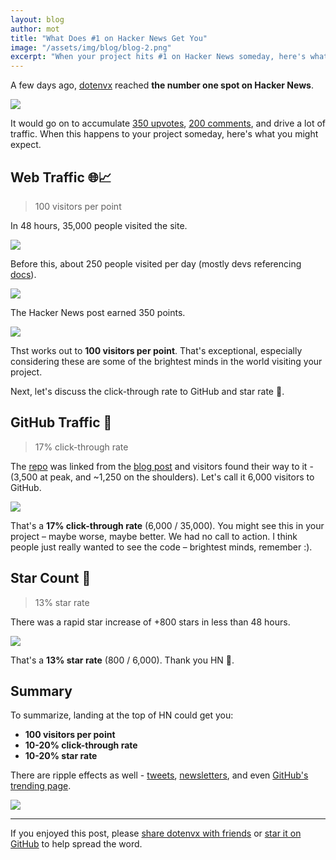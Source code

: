 ```yaml
---
layout: blog
author: mot
title: "What Does #1 on Hacker News Get You"
image: "/assets/img/blog/blog-2.png"
excerpt: "When your project hits #1 on Hacker News someday, here's what you can expect in terms of visits, stars, and more."
---
```


A few days ago, [dotenvx](/blog/2024/06/24/dotenvx-next-generation-config-management.html) reached **the number one spot on Hacker News**.

<img src="https://github.com/dotenvx/dotenvx/assets/3848/06253afa-b0af-42b0-956d-71773bdb044e" />

It would go on to accumulate [350 upvotes](https://news.ycombinator.com/item?id=40789353), [200 comments](https://news.ycombinator.com/item?id=40789353), and drive a lot of traffic. When this happens to your project someday, here's what you might expect.

## Web Traffic 🌐📈

> 100 visitors per point

In 48 hours, 35,000 people visited the site.

<img src="https://github.com/dotenvx/dotenvx/assets/3848/8eb14477-7c33-48e5-aab9-5f063085705d" />

Before this, about 250 people visited per day (mostly devs referencing [docs](/docs)).

<img src="https://github.com/dotenvx/dotenvx/assets/3848/bd963b54-20c8-4850-87bd-7c5822920aee" />

The Hacker News post earned 350 points.

<img src="https://github.com/dotenvx/dotenvx/assets/3848/aa4c587d-4fd5-485e-a3cd-0a6511d7b17c" />

Thst works out to **100 visitors per point**. That's exceptional, especially considering these are some of the brightest minds in the world visiting your project.

Next, let's discuss the click-through rate to GitHub and star rate 🌟.

## GitHub Traffic 🐙

> 17% click-through rate

The [repo](https://github.com/dotenvx/dotenvx) was linked from the [blog post](/blog/2024/06/24/dotenvx-next-generation-config-management.html) and visitors found their way to it - (3,500 at peak, and ~1,250 on the shoulders). Let's call it 6,000 visitors to GitHub.

<img src="https://github.com/dotenvx/dotenvx/assets/3848/03bc3683-9c6e-4564-9f52-6952074ec3a7" />

That's a **17% click-through rate** (6,000 / 35,000). You might see this in your project – maybe worse, maybe better. We had no call to action. I think people just really wanted to see the code – brightest minds, remember :).

## Star Count 🌟

> 13% star rate

There was a rapid star increase of +800 stars in less than 48 hours.

<img src="https://github.com/dotenvx/dotenvx/assets/3848/b303566c-8651-48db-80bf-7f3ede34cd29" />

That's a **13% star rate** (800 / 6,000). Thank you HN 🧡.

## Summary

To summarize, landing at the top of HN could get you:

* **100 visitors per point**
* **10-20% click-through rate**
* **10-20% star rate**

There are ripple effects as well - [tweets](https://x.com/search?q=dotenvx&src=typed_query&f=live), [newsletters](https://tldr.tech/tech/2024-06-26), and even [GitHub's trending page](https://github.com/trending/javascript?since=daily).

<img src="https://github.com/dotenvx/dotenvx/assets/3848/6a5d280f-b03c-470c-9127-066b9d456c05" />

---

If you enjoyed this post, please [share dotenvx with friends](https://github.com/dotenvx/dotenvx) or [star it on GitHub](https://github.com/dotenvx/dotenvx) to help spread the word.
